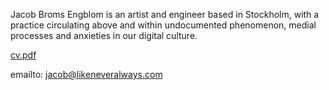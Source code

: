 Jacob Broms Engblom is an artist and engineer based in Stockholm, with a practice circulating above and within undocumented phenomenon, medial processes and anxieties in our digital culture. 

[cv.pdf](/assets/cv.pdf)

emailto: jacob@likeneveralways.com
